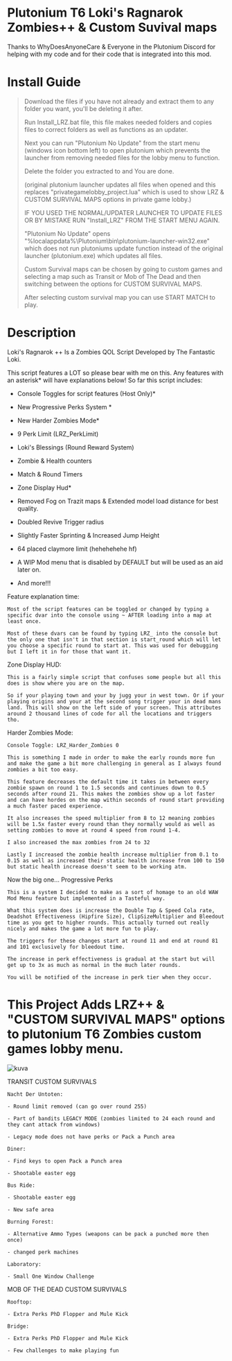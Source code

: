 # Plutonium T6 Loki's Ragnarok Zombies++ & Custom Suvival maps

Thanks to WhyDoesAnyoneCare & Everyone in the Plutonium Discord for helping with my code and for their code that is integrated into this mod.

# Install Guide

> Download the files if you have not already and extract them to any folder you want, you'll be deleting it after.
> 
> Run Install_LRZ.bat file, this file makes needed folders and copies files to correct folders as well as functions as an updater.
> 
> Next you can run "Plutonium No Update" from the start menu (windows icon bottom left) to open plutonium which prevents the launcher from removing needed files for the lobby menu to function.
> 
> Delete the folder you extracted to and You are done.
> 
> (original plutonium launcher updates all files when opened and this replaces "privategamelobby_project.lua" which is used to show LRZ & CUSTOM SURVIVAL MAPS options in private game lobby.)
> 
> IF YOU USED THE NORMAL/UPDATER LAUNCHER TO UPDATE FILES OR BY MISTAKE RUN "Install_LRZ" FROM THE START MENU AGAIN.
> 
> "Plutonium No Update" opens "%localappdata%\Plutonium\bin\plutonium-launcher-win32.exe" which does not run plutoniums update function instead of the original launcher (plutonium.exe) which updates all files.
> 
>  Custom Survival maps can be chosen by going to custom games and selecting a map such as Transit or Mob of The Dead and then switching between the options for CUSTOM SURVIVAL MAPS.
> 
>  After selecting custom survival map you can use START MATCH to play.

# Description

 Loki's Ragnarok ++ Is a Zombies QOL Script Developed by The Fantastic Loki.

  This script features a LOT so please bear with me on this. Any features with an asterisk* will have explanations below! So far this script includes:

- Console Toggles for script features (Host Only)*

- New Progressive Perks System *

- New Harder Zombies Mode*

- 9 Perk Limit (LRZ_PerkLimit)

- Loki's Blessings (Round Reward System)

- Zombie & Health counters

- Match & Round Timers

- Zone Display Hud*

- Removed Fog on Trazit maps & Extended model load distance for best quality.

- Doubled Revive Trigger radius

- Slightly Faster Sprinting & Increased Jump Height

- 64 placed claymore limit (hehehehehe hf)

- A WIP Mod menu that is disabled by DEFAULT but will be used as an aid later on.

- And more!!!

  

Feature explanation time:

    Most of the script features can be toggled or changed by typing a specific dvar into the console using ~ AFTER loading into a map at least once.

    Most of these dvars can be found by typing LRZ_ into the console but the only one that isn't in that section is start_round which will let you choose a specific round to start at. This was used for debugging but I left it in for those that want it.

  Zone Display HUD:

    This is a fairly simple script that confuses some people but all this does is show where you are on the map.

    So if your playing town and your by jugg your in west town. Or if your playing origins and your at the second song trigger your in dead mans land. This will show on the left side of your screen. This attributes around 2 thousand lines of code for all the locations and triggers tho.

  Harder Zombies Mode:

    Console Toggle: LRZ_Harder_Zombies 0

    This is something I made in order to make the early rounds more fun and make the game a bit more challenging in general as I always found zombies a bit too easy.

    This feature decreases the default time it takes in between every zombie spawn on round 1 to 1.5 seconds and continues down to 0.5 seconds after round 21. This makes the zombies show up a lot faster and can have hordes on the map within seconds of round start providing a much faster paced experience.

    It also increases the speed multiplier from 8 to 12 meaning zombies will be 1.5x faster every round than they normally would as well as setting zombies to move at round 4 speed from round 1-4.

    I also increased the max zombies from 24 to 32

    Lastly I increased the zombie health increase multiplier from 0.1 to 0.15 as well as increased their static health increase from 100 to 150 but static health increase doesn't seem to be working atm.

  Now the big one... Progressive Perks

    This is a system I decided to make as a sort of homage to an old WAW Mod Menu feature but implemented in a Tasteful way.

    What this system does is increase the Double Tap & Speed Cola rate, Deadshot Effectiveness (Hipfire Size), ClipSizeMultiplier and Bleedout time as you get to higher rounds. This actually turned out really nicely and makes the game a lot more fun to play.

    The triggers for these changes start at round 11 and end at round 81 and 101 exclusively for bleedout time.

    The increase in perk effectiveness is gradual at the start but will get up to 3x as much as normal in the much later rounds.

    You will be notified of the increase in perk tier when they occur.

# This Project Adds LRZ++ & "CUSTOM SURVIVAL MAPS" options to plutonium T6 Zombies custom games lobby menu.

![kuva](https://user-images.githubusercontent.com/77815199/150791540-a8bd7701-ded9-4781-bdde-1fd16c219328.png)

  TRANSIT CUSTOM SURVIVALS

    Nacht Der Untoten:

    - Round limit removed (can go over round 255)

    - Part of bandits LEGACY MODE (zombies limited to 24 each round and they cant attack from windows)

    - Legacy mode does not have perks or Pack a Punch area

    Diner:

    - Find keys to open Pack a Punch area

    - Shootable easter egg

    Bus Ride:

    - Shootable easter egg

    - New safe area

    Burning Forest:

    - Alternative Ammo Types (weapons can be pack a punched more then once)

    - changed perk machines

    Laboratory:

    - Small One Window Challenge

  MOB OF THE DEAD CUSTOM SURVIVALS

    Rooftop:

    - Extra Perks PhD Flopper and Mule Kick

    Bridge:

    - Extra Perks PhD Flopper and Mule Kick

    - Few challenges to make playing fun
